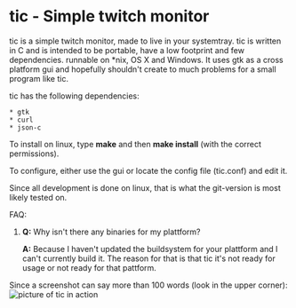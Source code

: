 tic - Simple twitch monitor
===========================
tic is a simple twitch monitor, made to live in your systemtray.
tic is written in C and is intended to be portable, have a low footprint and few dependencies.
runnable on \*nix, OS X and Windows. It uses gtk as a cross platform gui and hopefully 
shouldn't create to much problems for a small program like tic.

tic has the following dependencies:

	* gtk
	* curl
	* json-c

To install on linux, type **make** and then **make install** (with the correct permissions).

To configure, either use the gui or locate the config file (tic.conf) and edit it.

Since all development is done on linux, that is what the git-version is most likely tested on.

FAQ:

1. **Q:** Why isn't there any binaries for my plattform?

   **A:** Because I haven't updated the buildsystem for your plattform
and I can't currently build it. The reason for that is that
tic it's not ready for usage or not ready for that pattform.

Since a screenshot can say more than 100 words (look in the upper corner):
![picture of tic in action](http://alephnull.se/software/tic-scrot.png)
